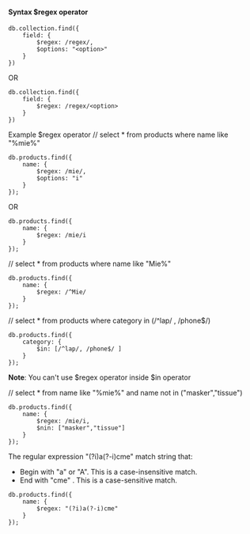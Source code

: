 #### Syntax $regex operator
```
db.collection.find({
	field: {
		$regex: /regex/,
		$options: "<option>"
	}
})
```

OR

```
db.collection.find({
	field: {
		$regex: /regex/<option>
	}
})
```

Example $regex operator
// select * from products where name like "%mie%"
```
db.products.find({
    name: {
        $regex: /mie/,
        $options: "i"
    }
});
```

OR 
```
db.products.find({
    name: {
        $regex: /mie/i
    }
});
```

// select * from products where name like "Mie%"
```
db.products.find({
    name: {
        $regex: /^Mie/
    }
});
```

// select * from products where category in (/^lap/ , /phone$/)
```
db.products.find({
    category: {
        $in: [/^lap/, /phone$/ ]
    }
});
```
**Note**: You can't use $regex operator inside $in operator

// select * from name like "%mie%" and name not in ("masker","tissue")
```
db.products.find({
	name: {
		$regex: /mie/i,
		$nin: ["masker","tissue"]
	}
});
```

The regular expression "(?i)a(?-i)cme" match string that:
* Begin with "a" or "A". This is a case-insensitive match.
* End with "cme" . This is a case-sensitive match.

```
db.products.find({
	name: {
		$regex: "(?i)a(?-i)cme"
	}
});
```



